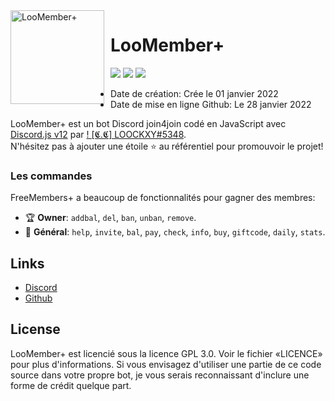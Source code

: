 <img width="150" height="150" align="left" style="float: left; margin: 0 10px 0 0;" alt="LooMember+" src="https://cdn.discordapp.com/attachments/919733303374925844/936751021768708146/Loockxy.png">  

# LooMember+

[![](https://img.shields.io/discord/929192992160481331.svg?logo=discord&colorB=7289DA)](https://discord.gg/Cn3WRWJ2)
[![](https://img.shields.io/badge/discord.js-v12.0.0--dev-blue.svg?logo=npm)](https://github.com/discordjs)
[![](https://img.shields.io/badge/paypal-donate-blue.svg)](https://www.paypal.me/loockxy)


* Date de création: Crée le 01 janvier 2022
* Date de mise en ligne Github: Le 28 janvier 2022

LooMember+ est un bot Discord join4join codé en JavaScript avec [Discord.js v12](https://discord.js.org) par [! [𝕮.𝕮] LOOCKXY#5348](https://github.com/Loockxy).  
N'hésitez pas à ajouter une étoile ⭐ au référentiel pour promouvoir le projet!

### Les commandes

FreeMembers+ a beaucoup de fonctionnalités pour gagner des membres:

*   🏆 **Owner**: `addbal`, `del`, `ban`, `unban`, `remove`. 
*   💎 **Général**: `help`, `invite`, `bal`, `pay`, `check`, `info`, `buy`, `giftcode`, `daily`, `stats`.

## Links

*   [Discord](https://discord.gg/Cn3WRWJ2)
*   [Github](https://github.com/Loockxy)

## License

LooMember+ est licencié sous la licence GPL 3.0. Voir le fichier «LICENCE» pour plus d'informations. Si vous envisagez d'utiliser une partie de ce code source dans votre propre bot, je vous serais reconnaissant d'inclure une forme de crédit quelque part.
